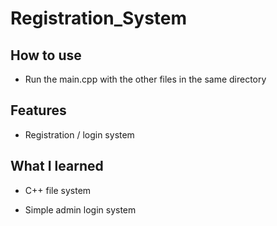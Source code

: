 # Registration_System

## How to use
 - Run the main.cpp with the other files in the same directory
 
 ## Features
  - Registration / login system
  
  ## What I learned
  * C++ file system
  
  * Simple admin login system
